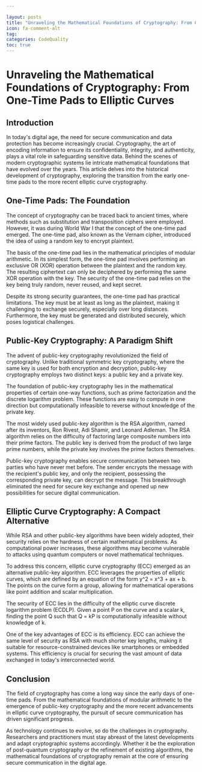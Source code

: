 ```yaml
---

layout: posts
title: "Unraveling the Mathematical Foundations of Cryptography: From OneTime Pads to Elliptic Curves"
icon: fa-comment-alt
tag:      
categories: CodeQuality
toc: true
---
```




# Unraveling the Mathematical Foundations of Cryptography: From One-Time Pads to Elliptic Curves

## Introduction

In today's digital age, the need for secure communication and data protection has become increasingly crucial. Cryptography, the art of encoding information to ensure its confidentiality, integrity, and authenticity, plays a vital role in safeguarding sensitive data. Behind the scenes of modern cryptographic systems lie intricate mathematical foundations that have evolved over the years. This article delves into the historical development of cryptography, exploring the transition from the early one-time pads to the more recent elliptic curve cryptography.

## One-Time Pads: The Foundation

The concept of cryptography can be traced back to ancient times, where methods such as substitution and transposition ciphers were employed. However, it was during World War I that the concept of the one-time pad emerged. The one-time pad, also known as the Vernam cipher, introduced the idea of using a random key to encrypt plaintext.

The basis of the one-time pad lies in the mathematical principles of modular arithmetic. In its simplest form, the one-time pad involves performing an exclusive OR (XOR) operation between the plaintext and the random key. The resulting ciphertext can only be deciphered by performing the same XOR operation with the key. The security of the one-time pad relies on the key being truly random, never reused, and kept secret.

Despite its strong security guarantees, the one-time pad has practical limitations. The key must be at least as long as the plaintext, making it challenging to exchange securely, especially over long distances. Furthermore, the key must be generated and distributed securely, which poses logistical challenges.

## Public-Key Cryptography: A Paradigm Shift

The advent of public-key cryptography revolutionized the field of cryptography. Unlike traditional symmetric key cryptography, where the same key is used for both encryption and decryption, public-key cryptography employs two distinct keys: a public key and a private key.

The foundation of public-key cryptography lies in the mathematical properties of certain one-way functions, such as prime factorization and the discrete logarithm problem. These functions are easy to compute in one direction but computationally infeasible to reverse without knowledge of the private key.

The most widely used public-key algorithm is the RSA algorithm, named after its inventors, Ron Rivest, Adi Shamir, and Leonard Adleman. The RSA algorithm relies on the difficulty of factoring large composite numbers into their prime factors. The public key is derived from the product of two large prime numbers, while the private key involves the prime factors themselves.

Public-key cryptography enables secure communication between two parties who have never met before. The sender encrypts the message with the recipient's public key, and only the recipient, possessing the corresponding private key, can decrypt the message. This breakthrough eliminated the need for secure key exchange and opened up new possibilities for secure digital communication.

## Elliptic Curve Cryptography: A Compact Alternative

While RSA and other public-key algorithms have been widely adopted, their security relies on the hardness of certain mathematical problems. As computational power increases, these algorithms may become vulnerable to attacks using quantum computers or novel mathematical techniques.

To address this concern, elliptic curve cryptography (ECC) emerged as an alternative public-key algorithm. ECC leverages the properties of elliptic curves, which are defined by an equation of the form y^2 = x^3 + ax + b. The points on the curve form a group, allowing for mathematical operations like point addition and scalar multiplication.

The security of ECC lies in the difficulty of the elliptic curve discrete logarithm problem (ECDLP). Given a point P on the curve and a scalar k, finding the point Q such that Q = kP is computationally infeasible without knowledge of k.

One of the key advantages of ECC is its efficiency. ECC can achieve the same level of security as RSA with much shorter key lengths, making it suitable for resource-constrained devices like smartphones or embedded systems. This efficiency is crucial for securing the vast amount of data exchanged in today's interconnected world.

## Conclusion

The field of cryptography has come a long way since the early days of one-time pads. From the mathematical foundations of modular arithmetic to the emergence of public-key cryptography and the more recent advancements in elliptic curve cryptography, the pursuit of secure communication has driven significant progress.

As technology continues to evolve, so do the challenges in cryptography. Researchers and practitioners must stay abreast of the latest developments and adapt cryptographic systems accordingly. Whether it be the exploration of post-quantum cryptography or the refinement of existing algorithms, the mathematical foundations of cryptography remain at the core of ensuring secure communication in the digital age.